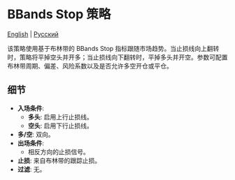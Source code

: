 # BBands Stop 策略
[English](README.md) | [Русский](README_ru.md)

该策略使用基于布林带的 BBands Stop 指标跟随市场趋势。当止损线向上翻转时，策略将平掉空头并开多；当止损线向下翻转时，平掉多头并开空。参数可配置布林带周期、偏差、风险系数以及是否允许多空开仓或平仓。

## 细节

- **入场条件**:
  - **多头**: 启用上行止损线。
  - **空头**: 启用下行止损线。
- **多/空**: 双向。
- **出场条件**:
  - 相反方向的止损信号。
- **止损**: 来自布林带的跟踪止损。
- **过滤**: 无。
